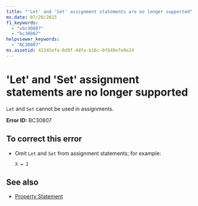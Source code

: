 ```yaml
---
title: "'Let' and 'Set' assignment statements are no longer supported"
ms.date: 07/20/2015
f1_keywords: 
  - "vbc30807"
  - "bc30807"
helpviewer_keywords: 
  - "BC30807"
ms.assetid: 41345efa-0d9f-4dfa-b16c-0f649efe8e24
---
```

# 'Let' and 'Set' assignment statements are no longer supported
`Let` and `Set` cannot be used in assignments.  
  
 **Error ID:** BC30807  
  
## To correct this error  
  
- Omit `Let` and `Set` from assignment statements; for example:  
  
     `X = 2`  
  
## See also

- [Property Statement](../../visual-basic/language-reference/statements/property-statement.md)
